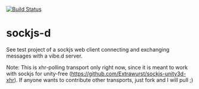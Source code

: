 [![Build Status](https://api.travis-ci.org/Extrawurst/sockjs-d.png)](https://travis-ci.org/Extrawurst/sockjs-d)

sockjs-d
========

See test project of a sockjs web client connecting and exchanging messages with a vibe.d server.

Note:
This is xhr-polling transport only right now, since it is meant to work with 
sockjs for unity-free (https://github.com/Extrawurst/sockjs-unity3d-xhr).
If anyone wants to contribute other transports, just fork and I will pull ;)
